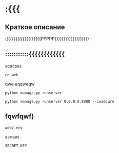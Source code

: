 # :{{{
## Краткое описание

:{{{{{{{{{{{{{{{{{{{PPPPP}}}}}}}}}}}}}}}}}}}

## :::::::::::{{{{{{{{{{{{
scacsas

```
cd web
```

qwe eqqweqw

```
python manage.py runserver
```

```
python manage.py runserver 0.0.0.0:8080 --insecure
```

## fqwfqwf)

```
web/.env
```

ascaas 
```
SECRET_KEY
```
